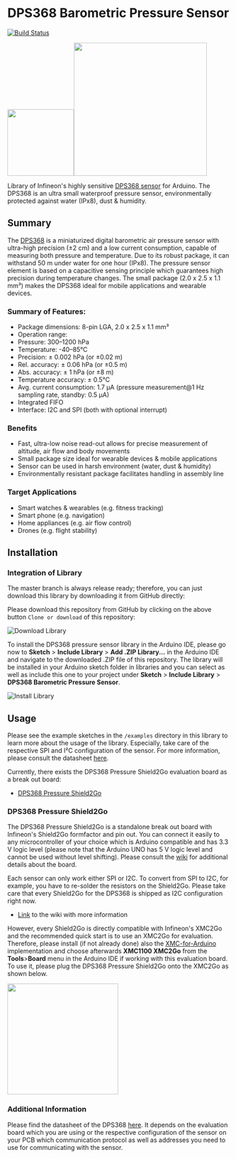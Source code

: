 # DPS368 Barometric Pressure Sensor 

[![Build Status](https://travis-ci.org/Infineon/DPS368-Pressure-Sensor.svg?branch=master)](https://travis-ci.org/Infineon/DPS368-Pressure-Sensor)

<img src="https://www.infineon.com/export/sites/default/media/products/Small_Signal_Discretes/lowres-DPS368_VLGA-8-2_Combi.tif.png_1864837327.png" width=150><img src="https://github.com/Infineon/Assets/blob/master/Pictures/DPS368-Pressure-Shield2Go_Top.jpg" width=300>

Library of Infineon's highly sensitive [DPS368 sensor](https://www.infineon.com/cms/en/product/sensor/barometric-pressure-sensor-for-consumer-applications/dps368/) for Arduino.
The DPS368 is an ultra small waterproof pressure sensor, environmentally protected against water (IPx8), dust & humidity.

## Summary

The [DPS368](https://www.infineon.com/cms/en/product/sensor/barometric-pressure-sensor-for-consumer-applications/dps368/) is a miniaturized digital barometric air pressure sensor with ultra-high precision (±2 cm) and a low current consumption, capable of measuring both pressure and temperature. Due to its robust package, it can withstand 50 m under water for one hour (IPx8). The pressure sensor element is based on a capacitive sensing principle which guarantees high precision during temperature changes. The small package (2.0 x 2.5 x 1.1 mm³) makes the DPS368 ideal for mobile applications and wearable devices. 

### Summary of Features:

* Package dimensions: 8-pin LGA, 2.0 x 2.5 x 1.1 mm³
* Operation range:
 * Pressure: 300–1200 hPa
 * Temperature: -40–85°C
* Precision: ± 0.002 hPa (or ±0.02 m)
* Rel. accuracy: ± 0.06 hPa (or ±0.5 m)
* Abs. accuracy: ± 1 hPa (or ±8 m)
* Temperature accuracy: ± 0.5°C
* Avg. current consumption: 1.7 µA (pressure measurement@1 Hz sampling rate, standby: 0.5 µA)
* Integrated FIFO
* Interface: I2C and SPI (both with optional interrupt)

### Benefits

* Fast, ultra-low noise read-out allows for precise measurement of altitude, air flow and body movements
* Small package size ideal for wearable devices & mobile applications
* Sensor can be used in harsh environment (water, dust & humidity)
* Environmentally resistant package facilitates handling in assembly line

### Target Applications

* Smart watches & wearables (e.g. fitness tracking)
* Smart phone (e.g. navigation)
* Home appliances (e.g. air flow control)
* Drones (e.g. flight stability)

## Installation

### Integration of Library

The master branch is always release ready; therefore, you can just download this library by downloading it from GitHub directly:

Please download this repository from GitHub by clicking on the above button `Clone or download` of this repository:

![Download Library](https://github.com/Infineon/Assets/blob/master/Pictures/Download_Repo.png)

To install the DPS368 pressure sensor library in the Arduino IDE, please go now to **Sketch** > **Include Library** > **Add .ZIP Library...** in the Arduino IDE and navigate to the downloaded .ZIP file of this repository. The library will be installed in your Arduino sketch folder in libraries and you can select as well as include this one to your project under **Sketch** > **Include Library** > **DPS368 Barometric Pressure Sensor**.

![Install Library](https://raw.githubusercontent.com/infineon/assets/master/Pictures/Library_Install_ZIP.png)

## Usage
Please see the example sketches in the `/examples` directory in this library to learn more about the usage of the library. Especially, take care of the respective SPI and I²C configuration of the sensor. 
For more information, please consult the datasheet [here](https://www.infineon.com/dgdl/Infineon-DPS368-DS-v01_00-EN.pdf?fileId=5546d46269e1c019016a0c45105d4b40).

Currently, there exists the DPS368 Pressure Shield2Go evaluation board as a break out board:

* [DPS368 Pressure Shield2Go](https://www.infineon.com/cms/en/product/evaluation-boards/s2go-pressure-dps368)

### DPS368 Pressure Shield2Go
The DPS368 Pressure Shield2Go is a standalone break out board with Infineon's Shield2Go formfactor and pin out. You can connect it easily to any microcontroller of your choice which is Arduino compatible and has 3.3 V logic level (please note that the Arduino UNO has 5 V logic level and cannot be used without level shifting).
Please consult the [wiki](https://github.com/Infineon/DPS368-Library-Arduino/wiki) for additional details about the board.

Each sensor can only work either SPI or I2C. To convert from SPI to I2C, for example, you have to re-solder the resistors on the Shield2Go. Please take care that every Shield2Go for the DPS368 is shipped as I2C configuration right now.

* [Link](https://github.com/Infineon/DPS368-Library-Arduino/wiki) to the wiki with more information

However, every Shield2Go is directly compatible with Infineon's XMC2Go and the recommended quick start is to use an XMC2Go for evaluation. Therefore, please install (if not already done) also the [XMC-for-Arduino](https://github.com/Infineon/XMC-for-Arduino) implementation and choose afterwards **XMC1100 XMC2Go** from the **Tools**>**Board** menu in the Arduino IDE if working with this evaluation board. To use it, please plug the DPS368 Pressure Shield2Go onto the XMC2Go as shown below.

<img src="https://github.com/Infineon/Assets/blob/master/Pictures/DPS368_S2Go_w_XMC2Go.jpg" width=250>

### Additional Information
Please find the datasheet of the DPS368 [here](https://www.infineon.com/dgdl/Infineon-DPS368-DS-v01_00-EN.pdf?fileId=5546d46269e1c019016a0c45105d4b40). It depends on the evaluation board which you are using or the respective configuration of the sensor on your PCB which communication protocol as well as addresses you need to use for communicating with the sensor.
